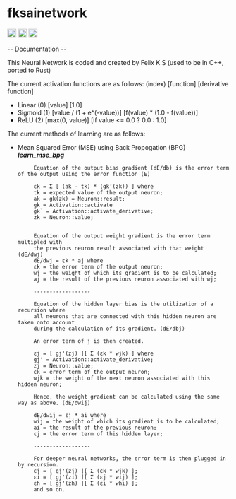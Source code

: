# fksainetwork

[<img alt="github" src="https://img.shields.io/badge/github-Felix1G/fksainetwork-8da0cb?style=for-the-badge&labelColor=555555&logo=github" height="20">](https://github.com/Felix1G/fksainetwork)
[<img alt="crates.io" src="https://img.shields.io/crates/v/fksainetwork.svg?style=for-the-badge&color=fc8d62&logo=rust" height="20">](https://crates.io/crates/fksainetwork)
[<img alt="docs.rs" src="https://img.shields.io/badge/docs.rs-fksainetwork-66c2a5?style=for-the-badge&labelColor=555555&logo=docs.rs" height="20">](https://docs.rs/fksainetwork)

-- Documentation --

 This Neural Network is coded and created by Felix K.S
 (used to be in C++, ported to Rust)

 The current activation functions are as follows: (index) [function] [derivative function]
 - Linear (0) [value] [1.0]
 - Sigmoid (1) [value / (1 + e^(-value))] [f(value) * (1.0 - f(value))]
 - ReLU (2) [max(0, value)] [if value <= 0.0 ? 0.0 : 1.0]

 The current methods of learning are as follows:
 - Mean Squared Error (MSE) using Back Propogation (BPG)   ***learn_mse_bpg***

		    Equation of the output bias gradient (dE/db) is the error term of the output using the error function (E)

		    εk = Σ [ (ak - tk) * (gk'(zk)) ] where
		    tk = expected value of the output neuron;
		    ak = gk(zk) = Neuron::result;
		    gk = Activation::activate
		    gk` = Activation::activate_derivative;
		    zk = Neuron::value;


		    Equation of the output weight gradient is the error term multipled with
		    the previous neuron result associated with that weight (dE/dwj)
		    dE/dwj = εk * aj where
		    εk = the error term of the output neuron;
		    wj = the weight of which its gradient is to be calculated;
		    aj = the result of the previous neuron associated with wj;

		    ------------------

		    Equation of the hidden layer bias is the utilization of a recursion where
		    all neurons that are connected with this hidden neuron are taken onto account
		    during the calculation of its gradient. (dE/dbj)

		    An error term of j is then created.

		    εj = [ gj'(zj) ][ Σ (εk * wjk) ] where
		    gj' = Activation::activate_derivative;
		    zj = Neuron::value;
		    εk = error term of the output neuron;
		    wjk = the weight of the next neuron associated with this hidden neuron;

		    Hence, the weight gradient can be calculated using the same way as above. (dE/dwij)

		    dE/dwij = εj * ai where
		    wij = the weight of which its gradient is to be calculated;
		    ai = the result of the previous neuron;
		    εj = the error term of this hidden layer;

		    ------------------

		    For deeper neural networks, the error term is then plugged in by recursion.
		    εj = [ gj'(zj) ][ Σ (εk * wjk) ];
		    εi = [ gj'(zi) ][ Σ (εj * wij) ];
		    εh = [ gj'(zh) ][ Σ (εi * whi) ];
		    and so on.
